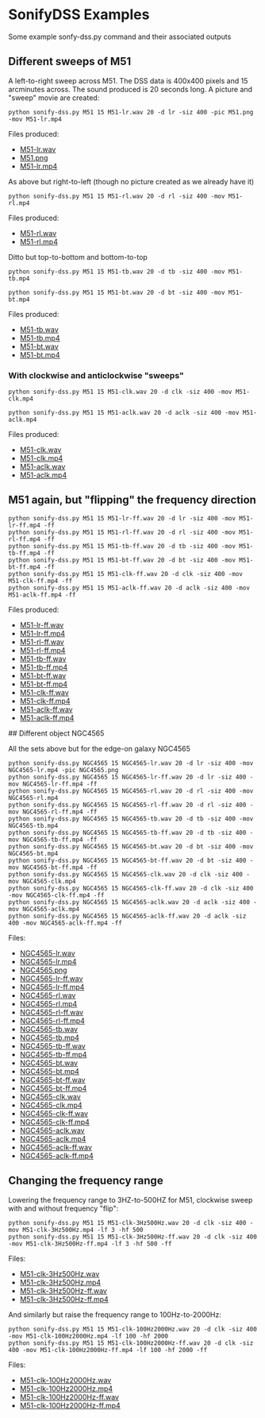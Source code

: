 # SonifyDSS Examples

Some example sonfy-dss.py command and their associated outputs

## Different sweeps of M51

A left-to-right sweep across M51. The DSS data is 400x400 pixels and 15 arcminutes across. The sound produced is 20 seconds long. A picture and "sweep" movie are created:

`python sonify-dss.py M51 15 M51-lr.wav 20 -d lr -siz 400 -pic M51.png -mov M51-lr.mp4`

Files produced:
* [M51-lr.wav](./M51-lr.wav)
* [M51.png](./M51.png)
* [M51-lr.mp4](./M51-lr.wav)

As above but right-to-left (though no picture created as we already have it)

`python sonify-dss.py M51 15 M51-rl.wav 20 -d rl -siz 400 -mov M51-rl.mp4`

Files produced:
* [M51-rl.wav](./M51-rl.wav)
* [M51-rl.mp4](./M51-rl.wav)

Ditto but top-to-bottom and bottom-to-top

`python sonify-dss.py M51 15 M51-tb.wav 20 -d tb -siz 400 -mov M51-tb.mp4`

`python sonify-dss.py M51 15 M51-bt.wav 20 -d bt -siz 400 -mov M51-bt.mp4`

Files produced:
* [M51-tb.wav](./M51-tb.wav)
* [M51-tb.mp4](./M51-tb.wav)
* [M51-bt.wav](./M51-bt.wav)
* [M51-bt.mp4](./M51-bt.wav)

### With clockwise and anticlockwise "sweeps"

`python sonify-dss.py M51 15 M51-clk.wav 20 -d clk -siz 400 -mov M51-clk.mp4`

`python sonify-dss.py M51 15 M51-aclk.wav 20 -d aclk -siz 400 -mov M51-aclk.mp4`

Files produced:
* [M51-clk.wav](./M51-clk.wav)
* [M51-clk.mp4](./M51-clk.wav)
* [M51-aclk.wav](./M51-aclk.wav)
* [M51-aclk.mp4](./M51-aclk.wav)

## M51 again, but "flipping" the frequency direction

```
python sonify-dss.py M51 15 M51-lr-ff.wav 20 -d lr -siz 400 -mov M51-lr-ff.mp4 -ff
python sonify-dss.py M51 15 M51-rl-ff.wav 20 -d rl -siz 400 -mov M51-rl-ff.mp4 -ff 
python sonify-dss.py M51 15 M51-tb-ff.wav 20 -d tb -siz 400 -mov M51-tb-ff.mp4 -ff 
python sonify-dss.py M51 15 M51-bt-ff.wav 20 -d bt -siz 400 -mov M51-bt-ff.mp4 -ff 
python sonify-dss.py M51 15 M51-clk-ff.wav 20 -d clk -siz 400 -mov M51-clk-ff.mp4 -ff 
python sonify-dss.py M51 15 M51-aclk-ff.wav 20 -d aclk -siz 400 -mov M51-aclk-ff.mp4 -ff 
```

Files produced:
* [M51-lr-ff.wav](./M51-lr-ff.wav)
* [M51-lr-ff.mp4](./M51-lr-ff.mp4)
* [M51-rl-ff.wav](./M51-rl-ff.wav)
* [M51-rl-ff.mp4](./M51-rl-ff.mp4)
* [M51-tb-ff.wav](./M51-tb-ff.wav)
* [M51-tb-ff.mp4](./M51-tb-ff.mp4)
* [M51-bt-ff.wav](./M51-bt-ff.wav)
* [M51-bt-ff.mp4](./M51-bt-ff.mp4)
* [M51-clk-ff.wav](./M51-clk-ff.wav)
* [M51-clk-ff.mp4](./M51-clk-ff.mp4)
* [M51-aclk-ff.wav](./M51-aclk-ff.wav)
* [M51-aclk-ff.mp4](./M51-aclk-ff.mp4)


## Different object NGC4565

All the sets above but for the edge-on galaxy NGC4565

```
python sonify-dss.py NGC4565 15 NGC4565-lr.wav 20 -d lr -siz 400 -mov NGC4565-lr.mp4 -pic NGC4565.png
python sonify-dss.py NGC4565 15 NGC4565-lr-ff.wav 20 -d lr -siz 400 -mov NGC4565-lr-ff.mp4 -ff
python sonify-dss.py NGC4565 15 NGC4565-rl.wav 20 -d rl -siz 400 -mov NGC4565-rl.mp4 
python sonify-dss.py NGC4565 15 NGC4565-rl-ff.wav 20 -d rl -siz 400 -mov NGC4565-rl-ff.mp4 -ff 
python sonify-dss.py NGC4565 15 NGC4565-tb.wav 20 -d tb -siz 400 -mov NGC4565-tb.mp4 
python sonify-dss.py NGC4565 15 NGC4565-tb-ff.wav 20 -d tb -siz 400 -mov NGC4565-tb-ff.mp4 -ff 
python sonify-dss.py NGC4565 15 NGC4565-bt.wav 20 -d bt -siz 400 -mov NGC4565-bt.mp4 
python sonify-dss.py NGC4565 15 NGC4565-bt-ff.wav 20 -d bt -siz 400 -mov NGC4565-bt-ff.mp4 -ff 
python sonify-dss.py NGC4565 15 NGC4565-clk.wav 20 -d clk -siz 400 -mov NGC4565-clk.mp4 
python sonify-dss.py NGC4565 15 NGC4565-clk-ff.wav 20 -d clk -siz 400 -mov NGC4565-clk-ff.mp4 -ff 
python sonify-dss.py NGC4565 15 NGC4565-aclk.wav 20 -d aclk -siz 400 -mov NGC4565-aclk.mp4 
python sonify-dss.py NGC4565 15 NGC4565-aclk-ff.wav 20 -d aclk -siz 400 -mov NGC4565-aclk-ff.mp4 -ff 
```
Files:

* [NGC4565-lr.wav](./NGC4565-lr.wav)
* [NGC4565-lr.mp4](./NGC4565-lr.mp4)
* [NGC4565.png](./NGC4565.png)
* [NGC4565-lr-ff.wav](./NGC4565-lr-ff.wav)
* [NGC4565-lr-ff.mp4](./NGC4565-lr-ff.mp4)
* [NGC4565-rl.wav](./NGC4565-rl.wav)
* [NGC4565-rl.mp4](./NGC4565-rl.mp4)
* [NGC4565-rl-ff.wav](./NGC4565-rl-ff.wav)
* [NGC4565-rl-ff.mp4](./NGC4565-rl-ff.mp4)
* [NGC4565-tb.wav](./NGC4565-tb.wav)
* [NGC4565-tb.mp4](./NGC4565-tb.mp4)
* [NGC4565-tb-ff.wav](./NGC4565-tb-ff.wav)
* [NGC4565-tb-ff.mp4](./NGC4565-tb-ff.mp4)
* [NGC4565-bt.wav](./NGC4565-bt.wav)
* [NGC4565-bt.mp4](./NGC4565-bt.mp4)
* [NGC4565-bt-ff.wav](./NGC4565-bt-ff.wav)
* [NGC4565-bt-ff.mp4](./NGC4565-bt-ff.mp4)
* [NGC4565-clk.wav](./NGC4565-clk.wav)
* [NGC4565-clk.mp4](./NGC4565-clk.mp4)
* [NGC4565-clk-ff.wav](./NGC4565-clk-ff.wav)
* [NGC4565-clk-ff.mp4](./NGC4565-clk-ff.mp4)
* [NGC4565-aclk.wav](./NGC4565-aclk.wav)
* [NGC4565-aclk.mp4](./NGC4565-aclk.mp4)
* [NGC4565-aclk-ff.wav](./NGC4565-aclk-ff.wav)
* [NGC4565-aclk-ff.mp4](./NGC4565-aclk-ff.mp4)

## Changing the frequency range

Lowering the frequency range to 3HZ-to-500HZ for M51, clockwise sweep with and without frequency "flip":

```
python sonify-dss.py M51 15 M51-clk-3Hz500Hz.wav 20 -d clk -siz 400 -mov M51-clk-3Hz500Hz.mp4 -lf 3 -hf 500
python sonify-dss.py M51 15 M51-clk-3Hz500Hz-ff.wav 20 -d clk -siz 400 -mov M51-clk-3Hz500Hz-ff.mp4 -lf 3 -hf 500 -ff
```

Files:
* [M51-clk-3Hz500Hz.wav](./M51-clk-3Hz500Hz.wav)
* [M51-clk-3Hz500Hz.mp4](./M51-clk-3Hz500Hz.mp4)
* [M51-clk-3Hz500Hz-ff.wav](./M51-clk-3Hz500Hz-ff.wav)
* [M51-clk-3Hz500Hz-ff.mp4](./M51-clk-3Hz500Hz-ff.mp4)

And similarly but raise the frequency range to 100Hz-to-2000Hz:

```
python sonify-dss.py M51 15 M51-clk-100Hz2000Hz.wav 20 -d clk -siz 400 -mov M51-clk-100Hz2000Hz.mp4 -lf 100 -hf 2000
python sonify-dss.py M51 15 M51-clk-100Hz2000Hz-ff.wav 20 -d clk -siz 400 -mov M51-clk-100Hz2000Hz-ff.mp4 -lf 100 -hf 2000 -ff
```

Files:
* [M51-clk-100Hz2000Hz.wav](./M51-clk-100Hz2000Hz.wav)
* [M51-clk-100Hz2000Hz.mp4](./M51-clk-100Hz2000Hz.mp4)
* [M51-clk-100Hz2000Hz-ff.wav](./M51-clk-100Hz2000Hz-ff.wav)
* [M51-clk-100Hz2000Hz-ff.mp4](./M51-clk-100Hz2000Hz-ff.mp4)


